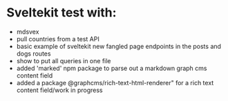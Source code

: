 # Sveltekit test with:

- mdsvex
- pull countries from  a test API
- basic example of sveltekit new fangled page endpoints in the posts and dogs routes
- show to put all queries in one file
- added 'marked' npm package to parse out a markdown graph cms content field
- added a package @graphcms/rich-text-html-renderer" for a rich text content field/work in progress



